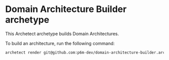 # Domain Architecture Builder archetype

This Archetect archetype builds Domain Architectures.

To build an architecture, run the following command:

```bash
archetect render git@github.com:p6m-dev/domain-architecture-builder.archetype.git
```
